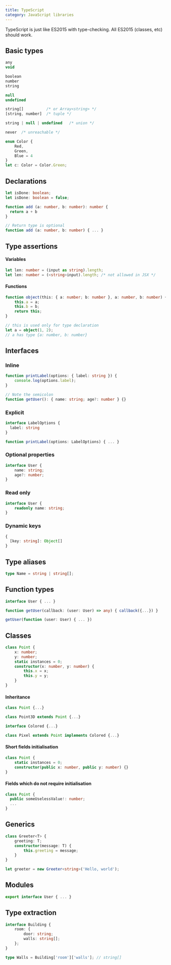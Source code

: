 ```yaml
---
title: TypeScript
category: JavaScript libraries
---
```


TypeScript is just like ES2015 with type-checking. All ES2015 (classes, etc) should work.

## Basic types

```ts
any
void

boolean
number
string

null
undefined

string[]          /* or Array<string> */
[string, number]  /* tuple */

string | null | undefined   /* union */

never  /* unreachable */
```

```ts
enum Color {
    Red,
    Green,
    Blue = 4
}
let c: Color = Color.Green;
```

## Declarations

```ts
let isDone: boolean;
let isDone: boolean = false;
```

```ts
function add (a: number, b: number): number {
  return a + b
}

// Return type is optional
function add (a: number, b: number) { ... }
```

## Type assertions

#### Variables

```ts
let len: number = (input as string).length;
let len: number = (<string>input).length; /* not allowed in JSX */
```

#### Functions

```ts
function object(this: { a: number; b: number }, a: number, b: number) {
    this.a = a;
    this.b = b;
    return this;
}

// this is used only for type declaration
let a = object(1, 2);
// a has type {a: number, b: number}
```

## Interfaces

### Inline

```ts
function printLabel(options: { label: string }) {
    console.log(options.label);
}

// Note the semicolon
function getUser(): { name: string; age?: number } {}
```

### Explicit

```ts
interface LabelOptions {
  label: string
}

function printLabel(options: LabelOptions) { ... }
```

### Optional properties

```ts
interface User {
    name: string;
    age?: number;
}
```

### Read only

```ts
interface User {
    readonly name: string;
}
```

### Dynamic keys

```ts
{
  [key: string]: Object[]
}
```

## Type aliases

```ts
type Name = string | string[];
```

## Function types

```ts
interface User { ... }

function getUser(callback: (user: User) => any) { callback({...}) }

getUser(function (user: User) { ... })
```

## Classes

```ts
class Point {
    x: number;
    y: number;
    static instances = 0;
    constructor(x: number, y: number) {
        this.x = x;
        this.y = y;
    }
}
```

#### Inheritance

```ts
class Point {...}

class Point3D extends Point {...}

interface Colored {...}

class Pixel extends Point implements Colored {...}
```

#### Short fields initialisation

```ts
class Point {
    static instances = 0;
    constructor(public x: number, public y: number) {}
}
```

#### Fields which do not require initialisation

```ts
class Point {
  public someUselessValue!: number;
  ...
}
```

## Generics

```ts
class Greeter<T> {
    greeting: T;
    constructor(message: T) {
        this.greeting = message;
    }
}

let greeter = new Greeter<string>('Hello, world');
```

## Modules

```ts
export interface User { ... }
```

## Type extraction

```ts
interface Building {
    room: {
        door: string;
        walls: string[];
    };
}

type Walls = Building['room']['walls']; // string[]
```
